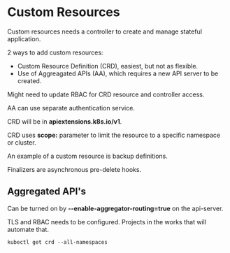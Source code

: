 # Custom Resources

Custom resources needs a controller to create and manage stateful application.  

2 ways to add custom resources:

- Custom Resource Definition (CRD), easiest, but not as flexible.
- Use of Aggreagated APIs (AA), which requires a new API server to be created.  

Might need to update RBAC for CRD resource and controller access.

AA can use separate authentication service.

CRD will be in **apiextensions.k8s.io/v1**.  

CRD uses **scope:** parameter to limit the resource to a specific namespace or cluster.

An example of a custom resource is backup definitions.

Finalizers are asynchronous pre-delete hooks.

## Aggregated API's

Can be turned on by **--enable-aggregator-routing=true** on the api-server.  

TLS and RBAC needs to be configured.  Projects in the works that will automate that.  

`kubectl get crd --all-namespaces`
